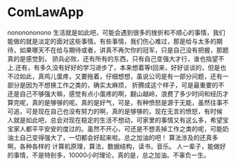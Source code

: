 # ComLawApp
nononononono
生活就是如此吧，可能会遇到很多的挫折和不顺心的事情，我们能做的就是淡定的面对这些事情。有些事情，我们伤心难过，那是给与太多的期待，如果哪天不在给与期待或者，讲真不再欠你的冠军，只是自己没有把握，那题真的是感觉到，
骄兵必败，还有所有的东西，只有自己变强大才行，谁也指望不上.还有，有多久没有好好的学习进步了，本来想着等t回来，好好谈谈的，但是也不过如此，真鸡儿蛋疼，又要拖着，仔细想想，虽说公司是有一部分问题，还有一部分是因为不想换工作之类的，确实太麻烦，
折腾成这个样子，可是最重要的不还是自己不够强大嘛，感觉有点小蛋疼的啊，翻山越岭，浪费了多少时间和经历才算完呢，真的是够够的呢。真的是好气，可是，有种愤怒是源于无能，虽然往事不可追，可是现在自己也没有努力的啊，真的是够够的，现在无言的愤怒，有时候
人就是如此吧，总会对现在稳定的生活不想动，可家里的事情又有这么多，希望宝宝家人都平平安安的度过的。虽然不开心，可还是不想丢掉工作之类的呢，可能奶油土自己变得强大了，一切都会好起来啦。总之加油的吧！
算法涉及的还真多啊，各种各样的
计算机原理，算法，数据结构，读书，音乐。
人一辈子，能做好的事情，不是特别多，10000小时理论，真的是，总之加油。不辜负一生。
